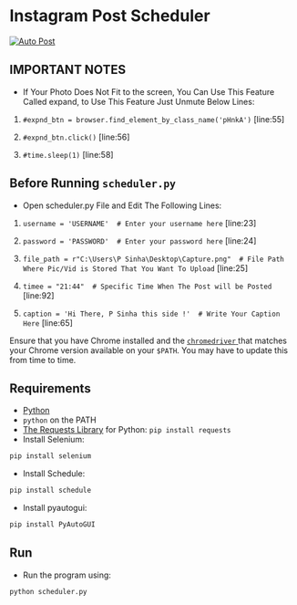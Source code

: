 Instagram Post Scheduler
========
<a href="https://www.instagram.com/sinha.py/"><img src="https://miro.medium.com/max/1400/1*zR-cuwIFJOpQjLHExqrFkA.png" alt="Auto Post"/></a>

## IMPORTANT NOTES

* If Your Photo Does Not Fit to the screen, You Can Use This Feature Called expand, to Use This Feature Just Unmute Below Lines:

1)  `#expnd_btn = browser.find_element_by_class_name('pHnkA')` [line:55]

2)  `#expnd_btn.click()` [line:56]

3)  `#time.sleep(1)` [line:58]

## Before Running `scheduler.py`

* Open scheduler.py File and Edit The Following Lines:

1) `username = 'USERNAME'  # Enter your username here` [line:23]

2) `password = 'PASSWORD'  # Enter your password here` [line:24]

3) `file_path = r"C:\Users\P Sinha\Desktop\Capture.png"  # File Path Where Pic/Vid is Stored That You Want To Upload` [line:25]

4) `timee = "21:44"  # Specific Time When The Post will be Posted` [line:92]

5) `caption = 'Hi There, P Sinha this side !'  # Write Your Caption Here` [line:65]

Ensure that you have Chrome installed and the
[`chromedriver` ](https://chromedriver.chromium.org/downloads) that matches
your Chrome version available on your `$PATH`. You may have to update this from time to time.

## Requirements
 
* [Python](https://www.python.org/)
* `python` on the PATH
* [The Requests Library](http://python-requests.org) for Python: `pip install requests`
* Install Selenium:

```bash
pip install selenium
```
* Install Schedule:

```bash
pip install schedule
```
* Install pyautogui:

```bash
pip install PyAutoGUI
```

## Run

* Run the program using:

```bash
python scheduler.py
```
